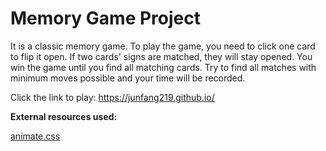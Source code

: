 # Memory Game Project

It is a classic memory game. To play the game, you need to click one card to flip it open. If two cards' signs are matched, they will stay opened. You win the game until you find all matching cards. Try to find all matches with minimum moves possible and your time will be recorded.



Click the link to play:
https://junfang219.github.io/





**External resources used:**

[animate.css](https://daneden.github.io/animate.css/)



